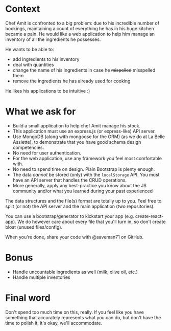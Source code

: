 # Context

Chef Amit is confronted to a big problem: due to his incredible number of bookings, maintaining a count of everything he has in his huge kitchen became a pain.
He would like a web application to help him manage an inventory of all the ingredients he possesses.

He wants to be able to:

* add ingredients to his inventory
* deal with quantities
* change the name of his ingredients in case he ~~mispelled~~ misspelled them
* remove the ingredients he has already used for cooking

He likes his applications to be intuitive :)

# What we ask for

* Build a small application to help chef Amit manage his stock.
* This application must use an express.js (or express-like) API server.
* Use MongoDB (along with mongoose for the ORM) (as we do at La Belle Assiette), to demonstrate that you have good schema design competencies.
* No need for user authentication.
* For the web application, use any framework you feel most comfortable with.
* No need to spend time on design. Plain Bootstrap is plenty enough.
* The data _cannot_ be stored (only) with the `localStorage` API. You must have an API server that handles the CRUD operations.
* More generally, apply any best-practice you know about the JS community and/or what you learned during your past experienced

The data structures and the file(s) format are totally up to you. Feel free to split (or not) the API server and the main application (two repositories).

You can use a bootstrap/generator to kickstart your app (e.g. create-react-app). We do however care about every file that you'll turn in, so don't create bloat (unused files/config).

When you're done, share your code with @saveman71 on GitHub.

# Bonus

* Handle uncountable ingredients as well (milk, olive oil, etc.)
* Handle multiple inventories

# Final word

Don't spend too much time on this, really. If you feel like you have something that accurately represents what you can do, but don't have the time to polish it, it's okay, we'll accommodate.
